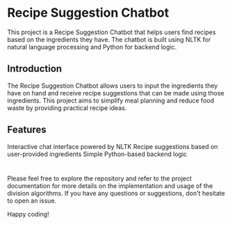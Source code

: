 # Recipe Suggestion Chatbot
This project is a Recipe Suggestion Chatbot that helps users find recipes based on the ingredients they have. The chatbot is built using NLTK for natural language processing and Python for backend logic.
## Introduction
The Recipe Suggestion Chatbot allows users to input the ingredients they have on hand and receive recipe suggestions that can be made using those ingredients. This project aims to simplify meal planning and reduce food waste by providing practical recipe ideas.
## Features
Interactive chat interface powered by NLTK
Recipe suggestions based on user-provided ingredients
Simple Python-based backend logic
#
Please feel free to explore the repository and refer to the project documentation for more details on the implementation and usage of the division algorithms. If you have any questions or suggestions, don't hesitate to open an issue.

Happy coding!
